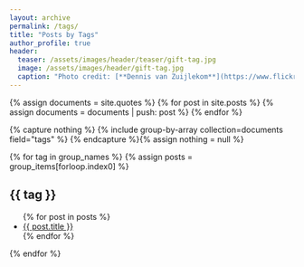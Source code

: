 ```yaml
---
layout: archive
permalink: /tags/
title: "Posts by Tags"
author_profile: true
header:
  teaser: /assets/images/header/teaser/gift-tag.jpg
  image: /assets/images/header/gift-tag.jpg
  caption: "Photo credit: [**Dennis van Zuijlekom**](https://www.flickr.com/photos/dvanzuijlekom/)"
---
```


{% assign documents = site.quotes %}
{% for post in site.posts %}
  {% assign documents = documents | push: post %}
{% endfor %}

{% capture nothing %}
{% include group-by-array collection=documents field="tags" %}
{% endcapture %}{% assign nothing = null %}

{% for tag in group_names %}
  {% assign posts = group_items[forloop.index0] %}
<h2 class="tagname" id="{{ tag | slugify }}">{{ tag }}</h2>
<ul>
  {% for post in posts %}
  <li><a href="{{ post.url | absolute_url }}">{{ post.title }}</a></li>
  {% endfor %}
</ul>
{% endfor %}